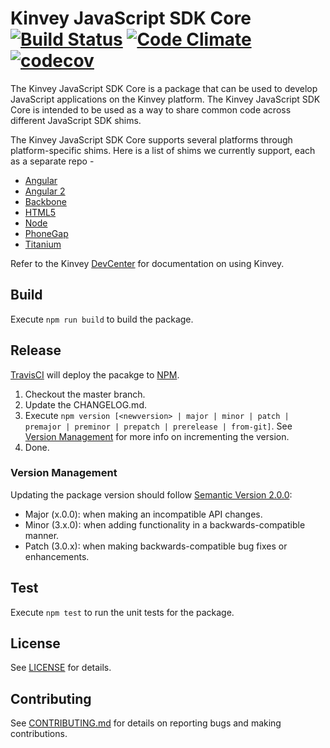 # Kinvey JavaScript SDK Core [![Build Status](https://travis-ci.org/Kinvey/javascript-sdk-core.svg?branch=master)](https://travis-ci.org/Kinvey/javascript-sdk-core) [![Code Climate](https://codeclimate.com/github/Kinvey/javascript-sdk-core/badges/gpa.svg)](https://codeclimate.com/github/Kinvey/javascript-sdk-core) [![codecov](https://codecov.io/gh/Kinvey/javascript-sdk-core/branch/master/graph/badge.svg)](https://codecov.io/gh/Kinvey/javascript-sdk-core)

The Kinvey JavaScript SDK Core is a package that can be used to develop JavaScript applications on the Kinvey platform. The Kinvey JavaScript SDK Core is intended to be used as a way to share common code across different JavaScript SDK shims.

The Kinvey JavaScript SDK Core supports several platforms through platform-specific shims. Here is a list of shims we currently support, each as a separate repo -

* [Angular](https://github.com/Kinvey/angular-sdk)
* [Angular 2](https://github.com/Kinvey/angular2-sdk)
* [Backbone](https://github.com/Kinvey/backbone-sdk)
* [HTML5](https://github.com/Kinvey/html5-sdk)
* [Node](https://github.com/Kinvey/kinvey-nodejs)
* [PhoneGap](https://github.com/Kinvey/phonegap-sdk)
* [Titanium](https://github.com/Kinvey/titanium-sdk)

Refer to the Kinvey [DevCenter](http://devcenter.kinvey.com/) for documentation on using Kinvey.

## Build
Execute `npm run build` to build the package.

## Release
[TravisCI](https://travis-ci.org/Kinvey/javascript-sdk-core) will deploy the pacakge to [NPM](https://www.npmjs.com/package/kinvey-javascript-sdk-core).

1. Checkout the master branch.
2. Update the CHANGELOG.md.
3. Execute `npm version [<newversion> | major | minor | patch | premajor | preminor | prepatch | prerelease | from-git]`. See [Version Management](#version-management) for more info on incrementing the version.
4. Done.

### Version Management
Updating the package version should follow [Semantic Version 2.0.0](http://semver.org/):

* Major (x.0.0): when making an incompatible API changes.
* Minor (3.x.0): when adding functionality in a backwards-compatible manner.
* Patch (3.0.x): when making backwards-compatible bug fixes or enhancements.

## Test
Execute `npm test` to run the unit tests for the package.

## License
See [LICENSE](LICENSE) for details.

## Contributing
See [CONTRIBUTING.md](CONTRIBUTING.md) for details on reporting bugs and making contributions.
